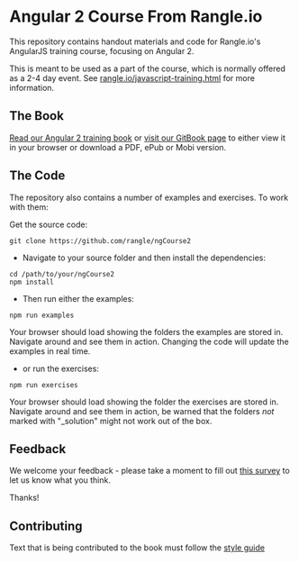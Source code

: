 # Angular 2 Course From Rangle.io

This repository contains handout materials and code for Rangle.io's AngularJS training course, focusing on Angular 2.

This is meant to be used as a part of the course, which is normally offered as a 2-4 day event. See [rangle.io/javascript-training.html](http://rangle.io/javascript-training.html) for more information.


## The Book

 [Read our Angular 2 training book](http://angular-2-training-book.rangle.io/ "Rangle.io's Angular 2 Book") or [visit our GitBook page](https://www.gitbook.com/book/rangle-io/ngcourse2/details "Rangle.io's Angular 2 Book on GitBooks") to either view it in your browser or download a PDF, ePub or Mobi version.

## The Code

The repository also contains a number of examples and exercises. To work with them:

Get the source code:

```
git clone https://github.com/rangle/ngCourse2
```

- Navigate to your source folder and then install the dependencies:

```
cd /path/to/your/ngCourse2
npm install
```

- Then run either the examples:

```
npm run examples
```

Your browser should load showing the folders the examples are stored in. Navigate around and see them in action.  Changing the code will update the examples in real time.

- or run the exercises:

```
npm run exercises
```

Your browser should load showing the folder the exercises are stored in. Navigate around and see them in action, be warned that the folders _not_ marked with "_solution" might not work out of the box.


## Feedback

We welcome your feedback - please take a moment to fill out [this survey](https://docs.google.com/a/rangle.io/forms/d/1XKURJrviGF_eY2s1U_hyAWvq3oZqQ2a3OeUJHjQx-TA/viewform?edit_requested=true) to let us know what you think.

Thanks!

## Contributing

Text that is being contributed to the book must follow the [style guide](https://docs.google.com/document/d/1Na6tKvNUowJqlQHgAd-oG2op_SoN4fP4XR7LzVIpatw "Rangle.io Angular 2, English Style Guide")


